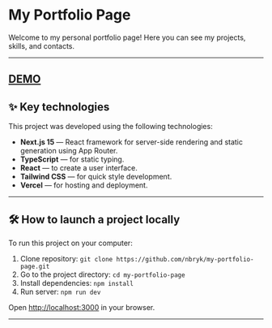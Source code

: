 # My Portfolio Page

Welcome to my personal portfolio page!
Here you can see my projects, skills, and contacts.

---

## [DEMO](https://my-portfolio-page-tau.vercel.app/)

## ✨ Key technologies

This project was developed using the following technologies:

- **Next.js 15** — React framework for server-side rendering and static generation using App Router.
- **TypeScript** — for static typing.
- **React** — to create a user interface.
- **Tailwind CSS** — for quick style development.
- **Vercel** — for hosting and deployment.

---

## 🛠️ How to launch a project locally

To run this project on your computer:

1.  Clone repository:
    `git clone https://github.com/nbryk/my-portfolio-page.git`
2.  Go to the project directory:
    `cd my-portfolio-page`
3.  Install dependencies:
    `npm install`
4.  Run server:
    `npm run dev`

Open [http://localhost:3000](http://localhost:3000) in your browser.

---
